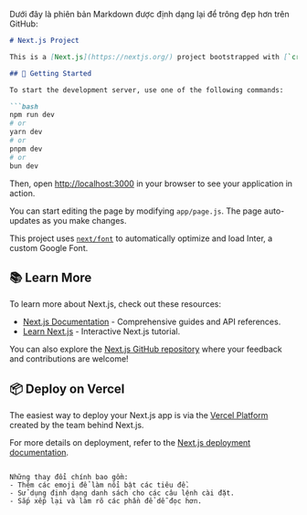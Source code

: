Dưới đây là phiên bản Markdown được định dạng lại để trông đẹp hơn trên GitHub:

```md
# Next.js Project

This is a [Next.js](https://nextjs.org/) project bootstrapped with [`create-next-app`](https://github.com/vercel/next.js/tree/canary/packages/create-next-app).

## 🚀 Getting Started

To start the development server, use one of the following commands:

```bash
npm run dev
# or
yarn dev
# or
pnpm dev
# or
bun dev
```

Then, open [http://localhost:3000](http://localhost:3000) in your browser to see your application in action.

You can start editing the page by modifying `app/page.js`. The page auto-updates as you make changes.

This project uses [`next/font`](https://nextjs.org/docs/basic-features/font-optimization) to automatically optimize and load Inter, a custom Google Font.

## 📚 Learn More

To learn more about Next.js, check out these resources:

- [Next.js Documentation](https://nextjs.org/docs) - Comprehensive guides and API references.
- [Learn Next.js](https://nextjs.org/learn) - Interactive Next.js tutorial.

You can also explore the [Next.js GitHub repository](https://github.com/vercel/next.js/) where your feedback and contributions are welcome!

## 📦 Deploy on Vercel

The easiest way to deploy your Next.js app is via the [Vercel Platform](https://vercel.com/new?utm_medium=default-template&filter=next.js&utm_source=create-next-app&utm_campaign=create-next-app-readme) created by the team behind Next.js.

For more details on deployment, refer to the [Next.js deployment documentation](https://nextjs.org/docs/deployment).
```

Những thay đổi chính bao gồm:
- Thêm các emoji để làm nổi bật các tiêu đề.
- Sử dụng định dạng danh sách cho các câu lệnh cài đặt.
- Sắp xếp lại và làm rõ các phần để dễ đọc hơn.
